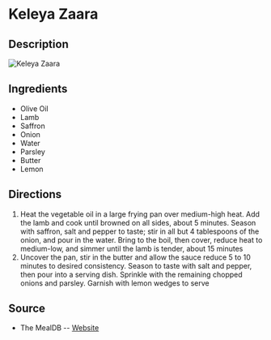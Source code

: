 # Keleya Zaara

## Description
![Keleya Zaara](https://www.themealdb.com/images/media/meals/8x09hy1560460923.jpg "Keleya Zaara")

## Ingredients
- Olive Oil
- Lamb
- Saffron
- Onion
- Water
- Parsley
- Butter
- Lemon

## Directions
1. Heat the vegetable oil in a large frying pan over medium-high heat. Add the lamb and cook until browned on all sides, about 5 minutes. Season with saffron, salt and pepper to taste; stir in all but 4 tablespoons of the onion, and pour in the water. Bring to the boil, then cover, reduce heat to medium-low, and simmer until the lamb is tender, about 15 minutes
2. Uncover the pan, stir in the butter and allow the sauce reduce 5 to 10 minutes to desired consistency. Season to taste with salt and pepper, then pour into a serving dish. Sprinkle with the remaining chopped onions and parsley. Garnish with lemon wedges to serve

## Source

- The MealDB -- [Website](https://themealdb.com)

